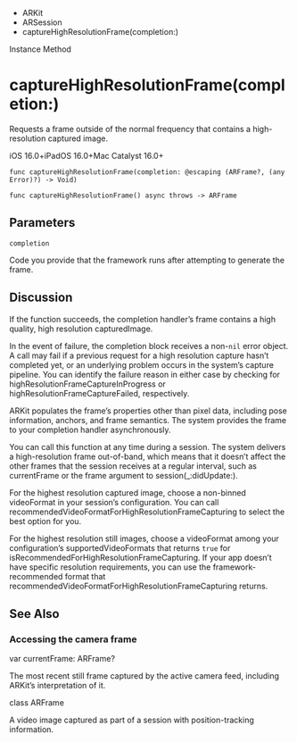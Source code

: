 

- ARKit
- ARSession
-  captureHighResolutionFrame(completion:) 

Instance Method

# captureHighResolutionFrame(completion:)

Requests a frame outside of the normal frequency that contains a high-resolution captured image.

iOS 16.0+iPadOS 16.0+Mac Catalyst 16.0+

``` source
func captureHighResolutionFrame(completion: @escaping (ARFrame?, (any Error)?) -> Void)
```

``` source
func captureHighResolutionFrame() async throws -> ARFrame
```

## Parameters 

`completion`  

Code you provide that the framework runs after attempting to generate the frame.

## Discussion

If the function succeeds, the completion handler’s frame contains a high quality, high resolution capturedImage.

In the event of failure, the completion block receives a non-`nil` error object. A call may fail if a previous request for a high resolution capture hasn’t completed yet, or an underlying problem occurs in the system’s capture pipeline. You can identify the failure reason in either case by checking for highResolutionFrameCaptureInProgress or highResolutionFrameCaptureFailed, respectively.

ARKit populates the frame’s properties other than pixel data, including pose information, anchors, and frame semantics. The system provides the frame to your completion handler asynchronously.

You can call this function at any time during a session. The system delivers a high-resolution frame out-of-band, which means that it doesn’t affect the other frames that the session receives at a regular interval, such as currentFrame or the frame argument to session(_:didUpdate:).

For the highest resolution captured image, choose a non-binned videoFormat in your session’s configuration. You can call recommendedVideoFormatForHighResolutionFrameCapturing to select the best option for you.

For the highest resolution still images, choose a videoFormat among your configuration’s supportedVideoFormats that returns `true` for isRecommendedForHighResolutionFrameCapturing. If your app doesn’t have specific resolution requirements, you can use the framework-recommended format that recommendedVideoFormatForHighResolutionFrameCapturing returns.

## See Also

### Accessing the camera frame

var currentFrame: ARFrame?

The most recent still frame captured by the active camera feed, including ARKit’s interpretation of it.

class ARFrame

A video image captured as part of a session with position-tracking information.

